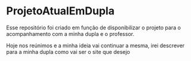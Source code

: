 # ProjetoAtualEmDupla
Esse repositório foi criado em função de disponibilizar o projeto para o acompanhamento com a minha dupla e o professor. 

Hoje nos reúnimos e a minha ideia vai continuar a mesma, irei descrever para a minha dupla como vai ser o site que desejo
